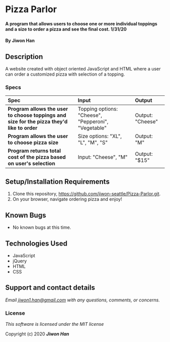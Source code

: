 # Pizza Parlor

#### A program that allows users to choose one or more individual toppings and a size to order a pizza and see the final cost. 1/31/20

#### By **Jiwon Han**

## Description

A website created with object oriented JavaScript and HTML where a user can order a customized pizza with selection of a topping.


### Specs
| Spec | Input | Output |
| :-------------     | :------------- | :------------- |
| **Program allows the user to choose toppings and size for the pizza they'd like to order** | Topping options: "Cheese", "Pepperoni", "Vegetable" | Output: "Cheese" |
| **Program allows the user to choose pizza size**| Size options: "XL", "L", "M", "S" | Output: "M" |
| **Program returns total cost of the pizza based on user's selection**| Input: "Cheese", "M" | Output: "$15" |

## Setup/Installation Requirements

1. Clone this repository, https://github.com/jiwon-seattle/Pizza-Parlor.git.
2. On your browser, navigate ordering pizza and enjoy!

## Known Bugs
* No known bugs at this time.

## Technologies Used
* JavaScript
* jQuery
* HTML
* CSS

## Support and contact details

_Email jiwon1.han@gmail.com with any questions, comments, or concerns._

### License

*This software is licensed under the MIT license*

Copyright (c) 2020 **_Jiwon Han_**
